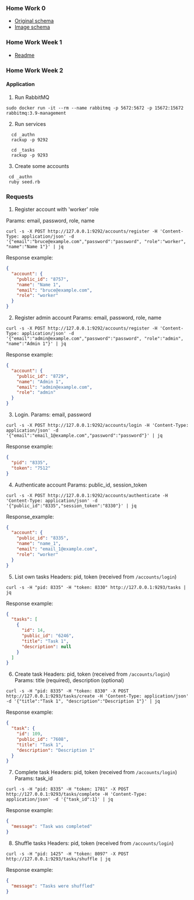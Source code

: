 ### Home Work 0

- [Original schema](https://lucid.app/lucidchart/5aadd895-4b1e-49af-a9c8-5a34eedc5292/edit?invitationId=inv_02a5e0e2-e9fe-4c8b-9960-24af7633693c)
- [Image schema](/home_work_0/image0.png)

### Home Work Week 1
- [Readme](/home_work_1/README.md)

### Home Work Week 2

#### Application

1. Run RabbitMQ
```
sudo docker run -it --rm --name rabbitmq -p 5672:5672 -p 15672:15672 rabbitmq:3.9-management
```

2. Run services
```
  cd _authn
  rackup -p 9292

  cd _tasks
  rackup -p 9293
```

3. Create some accounts
```
 cd _authn
 ruby seed.rb
```

### Requests

1. Register account with 'worker' role

  Params: email, password, role, name
  ```
  curl -s -X POST http://127.0.0.1:9292/accounts/register -H 'Content-Type: application/json' -d '{"email":"bruce@example.com","password":"password", "role":"worker", "name":"Name 1"}' | jq
  ```

  Response example:
  ```json
  {
    "account": {
      "public_id": "8757",
      "name": "Name 1",
      "email": "bruce@example.com",
      "role": "worker"
    }
  }
  ```

2. Register admin account
  Params: email, password, role, name
  ```
  curl -s -X POST http://127.0.0.1:9292/accounts/register -H 'Content-Type: application/json' -d '{"email":"admin@example.com","password":"password", "role":"admin", "name":"Admin 1"}' | jq
  ```
  Response example:
  ```json
  {
    "account": {
      "public_id": "8729",
      "name": "Admin 1",
      "email": "admin@example.com",
      "role": "admin"
    }
  }
  ```

3. Login.
  Params: email, password
  ```
  curl -s -X POST http://127.0.0.1:9292/accounts/login -H 'Content-Type: application/json' -d '{"email":"email_1@example.com","password":"password"}' | jq
  ```

  Response example:
  ```json
  {
    "pid": "8335",
    "token": "7512"
  }
  ```

4. Authenticate account
  Params: public_id, session_token
  ```
  curl -s -X POST http://127.0.0.1:9292/accounts/authenticate -H 'Content-Type: application/json' -d '{"public_id":"8335","session_token":"8330"}' | jq
  ```
  Response_example:
  ```json
  {
    "account": {
      "public_id": "8335",
      "name": "name_1",
      "email": "email_1@example.com",
      "role": "worker"
    }
  }
  ```

5. List own tasks
  Headers: pid, token (received from `/accounts/login`)
  ```
  curl -s -H "pid: 8335" -H "token: 8330" http://127.0.0.1:9293/tasks | jq
  ```
  Response example:
  ```json
  {
    "tasks": [
      {
        "id": 14,
        "public_id": "6246",
        "title": "Task 1",
        "description": null
      }
    ]
  }
  ```

6. Create task
  Headers: pid, token (received from `/accounts/login`)
  Params: title (required), description (optional)
  ```
  curl -s -H "pid: 8335" -H "token: 8330" -X POST http://127.0.0.1:9293/tasks/create -H 'Content-Type: application/json' -d '{"title":"Task 1", "description":"Description 1"}' | jq
  ```
  Response example:
  ```json
  {
    "task": {
      "id": 109,
      "public_id": "7608",
      "title": "Task 1",
      "description": "Description 1"
    }
  }
  ```

7. Complete task
  Headers: pid, token (received from `/accounts/login`)
  Params: task_id
  ```
  curl -s -H "pid: 8335" -H "token: 1781" -X POST http://127.0.0.1:9293/tasks/complete -H 'Content-Type: application/json' -d '{"task_id":1}' | jq
  ```
  Response example:
  ```json
  {
    "message": "Task was completed"
  }
  ```

8. Shuffle tasks
  Headers: pid, token (received from `/accounts/login`)
  ```
  curl -s -H "pid: 1425" -H "token: 8097" -X POST http://127.0.0.1:9293/tasks/shuffle | jq
  ```
   Response example:
  ```json
  {
    "message": "Tasks were shuffled"
  }
  ```

